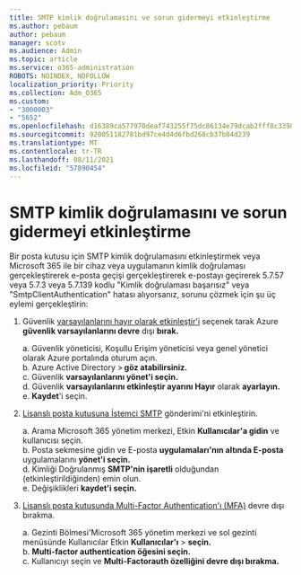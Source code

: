 ```yaml
---
title: SMTP kimlik doğrulamasını ve sorun gidermeyi etkinleştirme
ms.author: pebaum
author: pebaum
manager: scotv
ms.audience: Admin
ms.topic: article
ms.service: o365-administration
ROBOTS: NOINDEX, NOFOLLOW
localization_priority: Priority
ms.collection: Adm_O365
ms.custom:
- "3000003"
- "5652"
ms.openlocfilehash: d16389ca577970deaf743255f75dc86134e79dcab2fff8c33987532fc7ee1105
ms.sourcegitcommit: 920051182781bd97ce4d4d6fbd268cb37b84d239
ms.translationtype: MT
ms.contentlocale: tr-TR
ms.lasthandoff: 08/11/2021
ms.locfileid: "57890454"
---
```

# <a name="enable-smtp-authentication-and-troubleshooting"></a>SMTP kimlik doğrulamasını ve sorun gidermeyi etkinleştirme

Bir posta kutusu için SMTP kimlik doğrulamasını etkinleştirmek veya Microsoft 365 ile bir cihaz veya uygulamanın kimlik doğrulaması gerçekleştirerek e-posta geçişi gerçekleştirerek e-postayı geçirerek 5.7.57 veya 5.7.3 veya 5.7.139 kodlu "Kimlik doğrulaması başarısız" veya "SmtpClientAuthentication" hatası alıyorsanız, sorunu çözmek için şu üç eylemi gerçekleştirin:

1. Güvenlik [varsayılanlarını hayır olarak etkinleştir'i](https://docs.microsoft.com/azure/active-directory/fundamentals/concept-fundamentals-security-defaults) seçenek tarak Azure **güvenlik varsayılanlarını devre** dışı **bırak.**

    a. Güvenlik yöneticisi, Koşullu Erişim yöneticisi veya genel yönetici olarak Azure portalında oturum açın.<BR/>
    b. Azure Active Directory > **göz atabilirsiniz.**<BR/>
    c. Güvenlik **varsayılanlarını yönet'i seçin.**<BR/>
    d. Güvenlik **varsayılanlarını etkinleştir ayarını Hayır** olarak **ayarlayın.**<BR/>
    e. **Kaydet**'i seçin.

2. [Lisanslı posta kutusuna İstemci SMTP](https://docs.microsoft.com/exchange/clients-and-mobile-in-exchange-online/authenticated-client-smtp-submission#enable-smtp-auth-for-specific-mailboxes) gönderimi'ni etkinleştirin.

    a. Arama Microsoft 365 yönetim merkezi, Etkin **Kullanıcılar'a gidin** ve kullanıcısı seçin.<BR/>
    b. Posta sekmesine gidin ve E-posta **uygulamaları'nın altında E-posta** uygulamalarını **yönet'i seçin.**<BR/>
    d. Kimliği Doğrulanmış **SMTP'nin işaretli** olduğundan (etkinleştirildiğinden) emin olun.<BR/>
    e. Değişiklikleri **kaydet'i seçin.**<BR/>

3. [Lisanslı posta kutusunda Multi-Factor Authentication'ı (MFA)](https://docs.microsoft.com/microsoft-365/admin/security-and-compliance/set-up-multi-factor-authentication#turn-off-legacy-per-user-mfa) devre dışı bırakma.

    a. Gezinti Bölmesi'Microsoft 365 yönetim merkezi ve sol gezinti menüsünde Kullanıcılar Etkin **Kullanıcılar'ı**  >  **seçin.**<BR/>
    b. **Multi-factor authentication öğesini seçin.**<BR/>
    c. Kullanıcıyı seçin ve **Multi-Factorauth özelliğini devre dışı bırakma.**<BR/>
